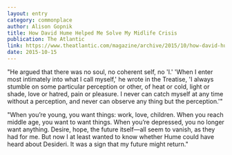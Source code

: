 ```yaml
---
layout: entry
category: commonplace
author: Alison Gopnik
title: How David Hume Helped Me Solve My Midlife Crisis
publication: The Atlantic
link: https://www.theatlantic.com/magazine/archive/2015/10/how-david-hume-helped-me-solve-my-midlife-crisis/403195/
date: 2015-10-15
---
```


"He argued that there was no soul, no coherent self, no 'I.' 'When I enter most intimately into what I call myself,' he wrote in the Treatise, 'I always stumble on some particular perception or other, of heat or cold, light or shade, love or hatred, pain or pleasure. I never can catch myself at any time without a perception, and never can observe any thing but the perception.'"

"When you’re young, you want things: work, love, children. When you reach middle age, you want to want things. When you’re depressed, you no longer want anything. Desire, hope, the future itself—all seem to vanish, as they had for me. But now I at least wanted to know whether Hume could have heard about Desideri. It was a sign that my future might return."
